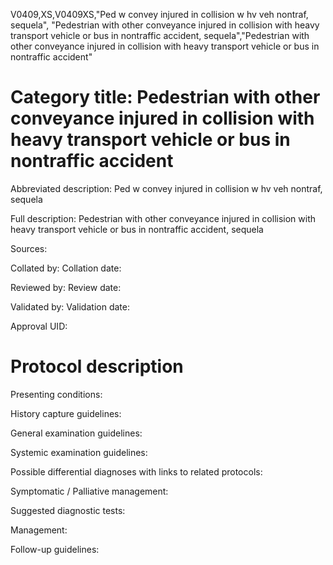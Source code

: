 V0409,XS,V0409XS,"Ped w convey injured in collision w hv veh nontraf, sequela", "Pedestrian with other conveyance injured in collision with heavy transport vehicle or bus in nontraffic accident, sequela","Pedestrian with other conveyance injured in collision with heavy transport vehicle or bus in nontraffic accident"
# Category title: Pedestrian with other conveyance injured in collision with heavy transport vehicle or bus in nontraffic accident

Abbreviated description: Ped w convey injured in collision w hv veh nontraf, sequela

Full description: Pedestrian with other conveyance injured in collision with heavy transport vehicle or bus in nontraffic accident, sequela

Sources:

Collated by:
Collation date:

Reviewed by:
Review date:

Validated by:
Validation date:

Approval UID:

# Protocol description

Presenting conditions:

History capture guidelines:

General examination guidelines:

Systemic examination guidelines:

Possible differential diagnoses with links to related protocols:

Symptomatic / Palliative management:

Suggested diagnostic tests:

Management:

Follow-up guidelines:
